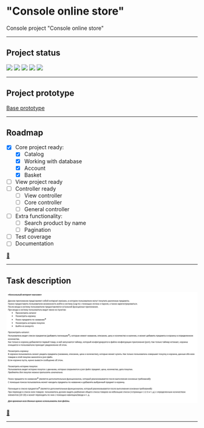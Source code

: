# "Console online store"

Console project "Console online store"

***
## Project status
![](https://img.shields.io/badge/project%20completed-40%25-yellow)
![](https://img.shields.io/badge/build-success-success)
![](https://img.shields.io/badge/manual%20testing-fail-critical)
![](https://img.shields.io/badge/coverage%20-0%25-critical)
![](https://img.shields.io/badge/documentation-0%25-critical)
***

## Project prototype

[Base prototype](https://app.mockplus.com/run/rp/RwPj7C_19pnd/8B2iCUnUzdl/OszRMl1Pu?ps=0&ha=0&la=0&fc=0&out=1)

***

## Roadmap

- [X] Core project ready:
  - [X] Catalog
  - [X] Working with database
  - [X] Account
  - [X] Basket
- [ ] View project ready
- [ ] Controller ready
  - [ ] View controller
  - [ ] Core controller
  - [ ] General controller
- [ ] Extra functionality:
  - [ ] Search product by name
  - [ ] Pagination
- [ ] Test coverage
- [ ] Documentation

[:arrow_up_small:](#tic-tac-toe)

***

## Task description ##

![Scheme](task.png)

[:arrow_up_small:](#tic-tac-toe)
***
